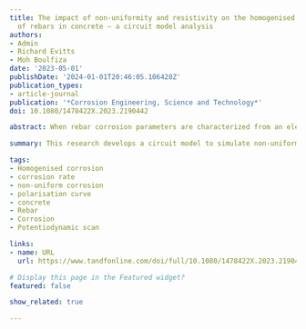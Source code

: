 ```yaml
---
title: The impact of non-uniformity and resistivity on the homogenised corrosion parameters
  of rebars in concrete – a circuit model analysis
authors:
- Admin
- Richard Evitts
- Moh Boulfiza
date: '2023-05-01'
publishDate: '2024-01-01T20:46:05.106428Z'
publication_types:
- article-journal
publication: '*Corrosion Engineering, Science and Technology*'
doi: 10.1080/1478422X.2023.2190442

abstract: When rebar corrosion parameters are characterized from an electrochemical polarisation curve, the non-uniform rebar surface conditions need to be considered. In this research, a circuit model was developed to simulate the polarisation behavior of rebar in concrete. It is found that the resistivity of concrete leads to a non-uniform potential on the rebar, which causes the polarisation curve of the entire rebar to deviate from the Butler–Volmer kinetics. This deviation results in an overestimation of the Tafel constants and the corrosion current density. Such deviations are more pronounced with higher concrete resistivity, especially when the active and passive rebar surfaces have a similar area ratio. The study recommends using potentiodynamic scans of representative reinforced concrete samples reflecting the field conditions, or applying the calculated parameters using an averaging technique, such as the proposed circuit model, to obtain accurate E-I curves or parameters for electrochemical modelling and corrosion rate prediction.

summary: This research develops a circuit model to simulate non-uniform rebar corrosion in concrete, revealing that concrete's resistivity causes non-uniform rebar potential, affecting polarisation curves. This leads to overestimated Tafel constants and corrosion current density, particularly under higher concrete resistivity. Accurate corrosion predictions require potentiodynamic scans or averaging techniques like this model.

tags:
- Homogenised corrosion
- corrosion rate
- non-uniform corrosion
- polarisation curve
- concrete
- Rebar
- Corrosion
- Potentiodynamic scan

links:
- name: URL
  url: https://www.tandfonline.com/doi/full/10.1080/1478422X.2023.2190442

# Display this page in the Featured widget?
featured: false

show_related: true

---
```

